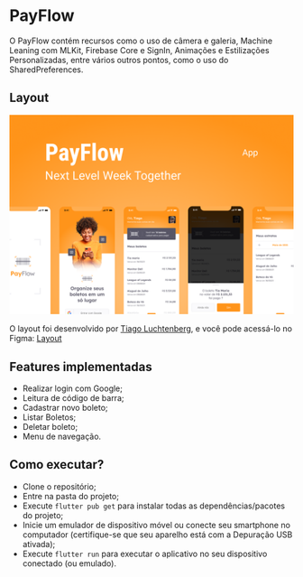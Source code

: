 # PayFlow

O PayFlow contém recursos como o uso de câmera e galeria, Machine Leaning com MLKit, Firebase Core e SignIn, Animações e Estilizações Personalizadas, entre vários outros pontos, como o uso do SharedPreferences.

## Layout

<img src=".github/layout.png" alt="Layout App PayFlow">
<br>

O layout foi desenvolvido por [Tiago Luchtenberg](https://www.instagram.com/tiagoluchtenberg/), e você pode acessá-lo no Figma: [Layout](https://www.figma.com/file/kLK7FYnWKMoN68sQXcSniu/PayFlow)

## Features implementadas

- Realizar login com Google;
- Leitura de código de barra;
- Cadastrar novo boleto;
- Listar Boletos;
- Deletar boleto;
- Menu de navegação.

## Como executar?

- Clone o repositório;
- Entre na pasta do projeto;
- Execute `flutter pub get` para instalar todas as dependências/pacotes do projeto;
- Inicie um emulador de dispositivo móvel ou conecte seu smartphone no computador (certifique-se que seu aparelho está com a Depuração USB ativada);
- Execute `flutter run` para executar o aplicativo no seu dispositivo conectado (ou emulado).
